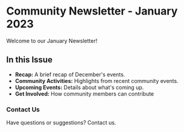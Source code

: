 # Community Newsletter - January 2023

Welcome to our January Newsletter!

## In this Issue

- **Recap:** A brief recap of December's events.
-  **Community Activities:** Highlights from recent community events.
-  **Upcoming Events:** Details about what's coming up.
-  **Get Involved:** How community members can contribute


### Contact Us

Have questions or suggestions? Contact us.
